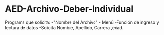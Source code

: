 # AED-Archivo-Deber-Individual
Programa que solicita:  -"Nombre del Archivo" - Menú -Función de ingreso y lectura de datos -Solicita Nombre, Apellido, Carrera ,edad.  
